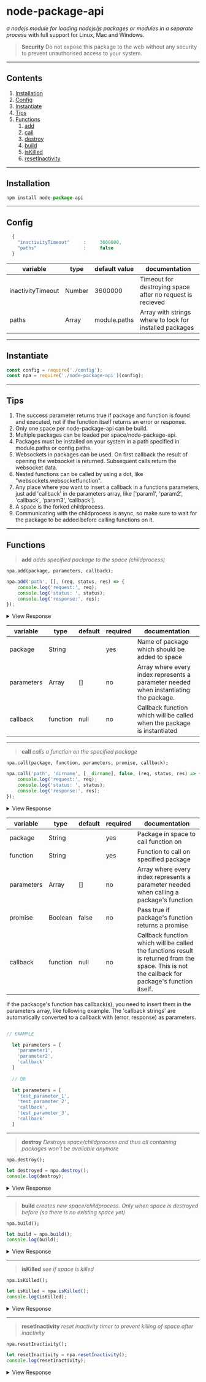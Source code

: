 node-package-api
========================
*a nodejs module for loading nodejs/js packages or modules in a separate process* with full support for Linux, Mac and Windows.

> **Security** Do not expose this package to the web without any security to prevent unauthorised access to your system.

----

## Contents

1. [Installation](#installation)
2. [Config](#config)
3. [Instantiate](#instantiate)
4. [Tips](#tips)
5. [Functions](#functions)
    1. [add](#add)
    2. [call](#call)
    3. [destroy](#destroy)
    4. [build](#build)
    5. [isKilled](#isKilled)
    6. [resetInactivity](#resetInactivity)

----

## Installation
```js
npm install node-package-api
```

---

## Config
```js
  {
    "inactivityTimeout"     :     3600000,
    "paths"                 :     false
  }
```

|   variable   |  type  | default value | documentation
|--------------|--------|---------------|---------------
| inactivityTimeout  | Number | 3600000       | Timeout for destroying space after no request is recieved
| paths        | Array  | module.paths  | Array with strings where to look for installed packages

---

## Instantiate
```js
const config = require('./config');
const npa = require('./node-package-api')(config);
```

---

## Tips
1. The success parameter returns true if package and function is found and executed, not if the function itself returns an error or response.
2. Only one space per node-package-api can be build.
3. Multiple packages can be loaded per space/node-package-api.
4. Packages must be installed on your system in a path specified in module.paths or config.paths.
5. Websockets in packages can be used. On first callback the result of opening the websocket is returned. Subsequent calls return the websocket data.
6. Nested functions can be called by using a dot, like "websockets.websocketfunction".
7. Any place where you want to insert a callback in a functions parameters, just add 'callback' in de parameters array, like ['param1', 'param2', 'callback', 'param3', 'callback'].
8. A space is the forked childprocess.
9. Communicating with the childprocess is async, so make sure to wait for the package to be added before calling functions on it.

---

## Functions

> **add** *adds specified package to the space (childprocess)*

`npa.add(package, parameters, callback);`

```js
npa.add('path', [], (req, status, res) => {
    console.log('request:', req);
    console.log('status: ', status);
    console.log('response:', res);
});
```

<details>
 <summary>View Response</summary>

```js 		 
request: { id: 472930,
  package: 'path',
  parameters: [],
  type: 'add',
  paths:
   [ 'E:\\Projects\\Coding\\GitHub\\node-package-api\\node_modules',
     'E:\\Projects\\Coding\\GitHub\\node_modules',
     'E:\\Projects\\Coding\\node_modules',
     'E:\\Projects\\node_modules',
     'E:\\node_modules' ] }
status:  true
response: Package is added to space
```
</details>

|   variable   |  type    | default | required |documentation
|--------------|----------|---------|----------|---------------
| package      | String   |         | yes      | Name of package which should be added to space
| parameters   | Array    | []      | no       | Array where every index represents a parameter needed when instantiating the package.
| callback     | function | null    | no       | Callback function which will be called when the package is instantiated
---

> **call** *calls a function on the specified package*

`npa.call(package, function, parameters, promise, callback);`

```js
npa.call('path', 'dirname', [__dirname], false, (req, status, res) => {
    console.log('request:', req);
    console.log('status: ', status);
    console.log('response:', res);
});
```

<details>
 <summary>View Response</summary>

```js 		 
request: { id: 238795,
  package: 'path',
  parameters: [ 'E:\\Projects\\Coding\\GitHub\\node-package-api' ],
  type: 'call',
  function: 'dirname',
  promise: false }
status:  true
response: E:\Projects\Coding\GitHub
```
</details>

|   variable   |  type    | default | required |documentation
|--------------|----------|---------|----------|---------------
| package      | String   |         | yes      | Package in space to call function on
| function     | String   |         | yes      | Function to call on specified package
| parameters   | Array    | []      | no       | Array where every index represents a parameter needed when calling a package's function
| promise      | Boolean  | false   | no       | Pass true if package's function returns a promise
| callback     | function | null    | no       | Callback function which will be called the functions result is returned from the space. This is not the callback for package's function itself.

If the packacge's function has callback(s), you need to insert them in the parameters array, like following example. The 'callback strings' are automatically converted to a callback with (error, response) as parameters.
```js

// EXAMPLE

  let parameters = [
    'parameter1',
    'parameter2',
    'callback'
  ]
  
  // OR

  let parameters = [
    'test_parameter_1',
    'test_parameter_2',
    'callback',
    'test_parameter_3',
    'callback'
  ]
```
---

> **destroy** *Destroys space/childprocess and thus all containing packages won't be available anymore*

`npa.destroy();`

```js
let destroyed = npa.destroy();
console.log(destroy);
```

<details>
 <summary>View Response</summary>

```js 		 
ChildProcess {
  _events:
   [Object: null prototype] { internalMessage: [Function], message: [Function] },
  _eventsCount: 2,
  _maxListeners: undefined,
  _closesNeeded: 2,
  _closesGot: 0,
  connected: true,
  signalCode: null,
  exitCode: null,
  killed: true,
  spawnfile: 'C:\\Program Files\\nodejs\\node.exe',
  _handle:
   Process { onexit: [Function], pid: 15440, [Symbol(owner)]: [Circular] },
  spawnargs: [ 'C:\\Program Files\\nodejs\\node.exe', './space.js' ],
  pid: 15440,
  stdin: null,
  stdout: null,
  stderr: null,
  stdio: [ null, null, null, null ],
  channel:
   Pipe {
     buffering: false,
     pendingHandle: null,
     onread: [Function],
     sockets: { got: {}, send: {} } },
  _channel: [Getter/Setter],
  _handleQueue: null,
  _pendingMessage: null,
  send: [Function],
  _send: [Function],
  disconnect: [Function],
  _disconnect: [Function] }
```
</details>

---

> **build** *creates new space/childprocess. Only when space is destroyed before (so there is no existing space yet)*

`npa.build();`

```js
let build = npa.build();
console.log(build);
```

<details>
 <summary>View Response</summary>

```js
ChildProcess {
_events:
 [Object: null prototype] { internalMessage: [Function], message: [Function] },
_eventsCount: 2,
_maxListeners: undefined,
_closesNeeded: 2,
_closesGot: 0,
connected: true,
signalCode: null,
exitCode: null,
killed: false,
spawnfile: 'C:\\Program Files\\nodejs\\node.exe',
_handle:
 Process { onexit: [Function], pid: 8388, [Symbol(owner)]: [Circular] },
spawnargs: [ 'C:\\Program Files\\nodejs\\node.exe', './space.js' ],
pid: 8388,
stdin: null,
stdout: null,
stderr: null,
stdio: [ null, null, null, null ],
channel:
 Pipe {
   buffering: false,
   pendingHandle: null,
   onread: [Function],
   sockets: { got: {}, send: {} } },
_channel: [Getter/Setter],
_handleQueue: null,
_pendingMessage: null,
send: [Function],
_send: [Function],
disconnect: [Function],
_disconnect: [Function] }
```
</details>

---

> **isKilled** *see if space is killed*

`npa.isKilled();`

```js
let isKilled = npa.isKilled();
console.log(isKilled);
```

<details>
 <summary>View Response</summary>

```js 		 
false
```
</details>

---

> **resetInactivity** *reset inactivity timer to prevent killing of space after inactivity*

`npa.resetInactivity();`

```js
let resetInactivity = npa.resetInactivity();
console.log(resetInactivity);
```

<details>
 <summary>View Response</summary>

```js
Timeout {
  _idleTimeout: 3600000,
  _idlePrev: [TimersList],
  _idleNext: [TimersList],
  _idleStart: 5081,
  _onTimeout: [Function],
  _timerArgs: undefined,
  _repeat: null,
  _destroyed: false,
  [Symbol(refed)]: true,
  [Symbol(asyncId)]: 30,
  [Symbol(triggerId)]: 10 }
```
</details>
